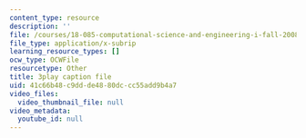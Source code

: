 ```yaml
---
content_type: resource
description: ''
file: /courses/18-085-computational-science-and-engineering-i-fall-2008/41c66b48c9ddde4880dccc55add9b4a7_J0pZyXThRmM.srt
file_type: application/x-subrip
learning_resource_types: []
ocw_type: OCWFile
resourcetype: Other
title: 3play caption file
uid: 41c66b48-c9dd-de48-80dc-cc55add9b4a7
video_files:
  video_thumbnail_file: null
video_metadata:
  youtube_id: null
---
```

